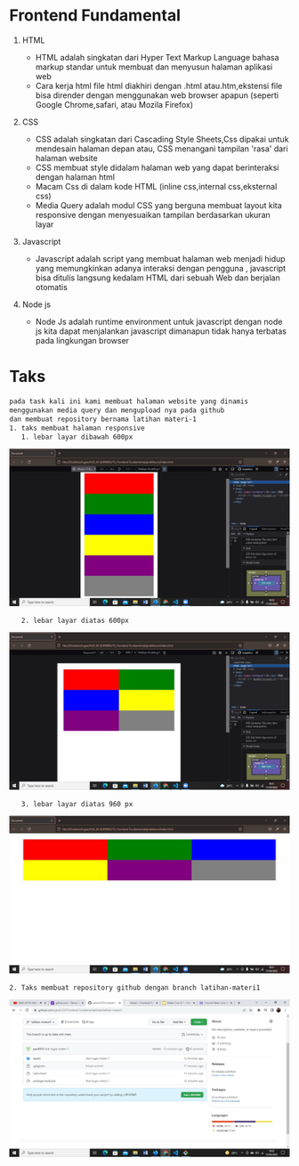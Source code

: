 # Frontend Fundamental

1. HTML

    * HTML adalah singkatan dari Hyper Text Markup Language bahasa markup standar untuk membuat dan menyusun halaman aplikasi web
    * Cara kerja html file html diakhiri dengan .html atau.htm,ekstensi file bisa dirender dengan menggunakan web browser apapun (seperti Google Chrome,safari, atau Mozila Firefox)
  
2. CSS

    * CSS adalah singkatan dari Cascading Style Sheets,Css dipakai untuk mendesain halaman depan atau, CSS menangani tampilan 'rasa' dari halaman website
    * CSS  membuat style didalam halaman web yang dapat berinteraksi dengan halaman html
    * Macam Css di dalam kode HTML (inline css,internal css,eksternal css)
    * Media Query adalah modul CSS yang berguna membuat layout kita responsive dengan  menyesuaikan tampilan berdasarkan ukuran layar

3. Javascript

    * Javascript adalah script yang membuat halaman web menjadi hidup yang memungkinkan adanya interaksi dengan pengguna , javascript bisa ditulis langsung kedalam HTML dari sebuah Web dan berjalan otomatis 

4. Node js

    * Node Js adalah runtime environment untuk javascript dengan node js kita dapat menjalankan javascript dimanapun tidak hanya terbatas pada lingkungan browser


# Taks

    pada task kali ini kami membuat halaman website yang dinamis menggunakan media query dan mengupload nya pada github
    dan membuat repository bernama latihan materi-1 
    1. taks membuat halaman responsive
       1. lebar layar dibawah 600px
![screenshots Jawaban no 4](https://github.com/pardi123/VUE_M-SUPARDI/blob/main/10_Frontend%20Fundamental/screenshots/tugas%20fronend%20Fundamental%203JPG.JPG)

       2. lebar layar diatas 600px
![screenshots Jawaban no 4](https://github.com/pardi123/VUE_M-SUPARDI/blob/main/10_Frontend%20Fundamental/screenshots/tugas%20fronend%20Fundamental%202JPG.JPG)



       3. lebar layar diatas 960 px

![screenshots Jawaban no 4](https://github.com/pardi123/VUE_M-SUPARDI/blob/main/10_Frontend%20Fundamental/screenshots/tugas%20fronend%20Fundamental%201.JPG)

    2. Taks membuat repository github dengan branch latihan-materi1

![screenshots Jawaban no 4](https://github.com/pardi123/VUE_M-SUPARDI/blob/main/10_Frontend%20Fundamental/screenshots/tugas%20fronend%20Fundamental%204JPG.JPG)